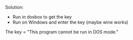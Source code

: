 Solution:

* Run in dosbox to get the key
* Run on Windows and enter the key (maybe wine works)

The key = "This program cannot be run in DOS mode."
